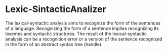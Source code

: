 # Lexic-SintacticAnalizer

The lexical-syntactic analysis aims to recognize the form of the sentences of a language. Recognizing the form of a sentence implies recognizing its lexemes and syntactic structures. The result of the lexical-syntactic analysis can be a recognition error or a version of the sentence recognized in the form of an abstract syntax tree (handle).
